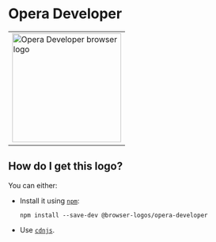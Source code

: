 # Opera Developer

<table>
    <tr height=230>
        <td>
            <a href="https://github.com/alrra/browser-logos/tree/78f9592d13d286ba1bf85c026949c6537fa00865/src/opera-developer">
                <img width=220 src="https://raw.githubusercontent.com/alrra/browser-logos/78f9592d13d286ba1bf85c026949c6537fa00865/src/opera-developer/opera-developer_512x512.png" alt="Opera Developer browser logo">
            </a>
        </td>
    </tr>
</table>

## How do I get this logo?

You can either:

* Install it using [`npm`][npm]:

  `npm install --save-dev @browser-logos/opera-developer`

* Use [`cdnjs`][cdnjs].

<!-- Link labels: -->

[cdnjs]: https://cdnjs.com/libraries/browser-logos
[npm]: https://www.npmjs.com/
